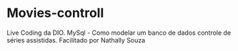 # Movies-controll
Live Coding da DIO. MySql - Como modelar um banco de dados controle de séries assistidas. Facilitado por Nathally Souza
